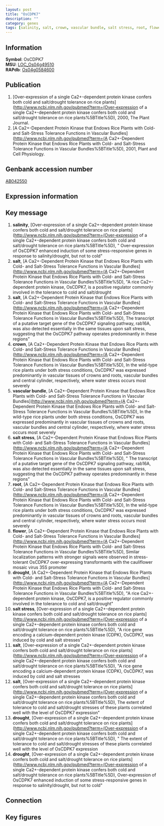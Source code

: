 ```yaml
---
layout: post
title: "OsCDPK7"
description: ""
category: genes
tags: [salinity, salt, crown, vascular bundle, salt stress, root, flower, drought, Gene]
---
```


## Information
__Symbol__: OsCDPK7  
__MSU__: [LOC_Os04g49510](http://rice.plantbiology.msu.edu/cgi-bin/ORF_infopage.cgi?orf=LOC_Os04g49510)  
__RAPdb__: [Os04g0584600](http://rapdb.dna.affrc.go.jp/viewer/gbrowse_details/irgsp1?name=Os04g0584600)  

## Publication
1. [Over-expression of a single Ca2+-dependent protein kinase confers both cold and salt/drought tolerance on rice plants](http://www.ncbi.nlm.nih.gov/pubmed?term=(Over-expression of a single Ca2+-dependent protein kinase confers both cold and salt/drought tolerance on rice plants%5BTitle%5D), 2000, The Plant Journal.
2. [A Ca2+-Dependent Protein Kinase that Endows Rice Plants with Cold- and Salt-Stress Tolerance Functions in Vascular Bundles](http://www.ncbi.nlm.nih.gov/pubmed?term=(A Ca2+-Dependent Protein Kinase that Endows Rice Plants with Cold- and Salt-Stress Tolerance Functions in Vascular Bundles%5BTitle%5D), 2001, Plant and Cell Physiology.

## Genbank accession number
[AB042550](http://www.ncbi.nlm.nih.gov/nuccore/AB042550)

## Expression information

## Key message
1. __salinity__, [Over-expression of a single Ca2+-dependent protein kinase confers both cold and salt/drought tolerance on rice plants](http://www.ncbi.nlm.nih.gov/pubmed?term=(Over-expression of a single Ca2+-dependent protein kinase confers both cold and salt/drought tolerance on rice plants%5BTitle%5D), " Over-expression of OsCDPK7 enhanced induction of some stress-responsive genes in response to salinity/drought, but not to cold"
2. __salt__, [A Ca2+-Dependent Protein Kinase that Endows Rice Plants with Cold- and Salt-Stress Tolerance Functions in Vascular Bundles](http://www.ncbi.nlm.nih.gov/pubmed?term=(A Ca2+-Dependent Protein Kinase that Endows Rice Plants with Cold- and Salt-Stress Tolerance Functions in Vascular Bundles%5BTitle%5D), "A rice Ca2+-dependent protein kinase, OsCDPK7, is a positive regulator commonly involved in the tolerance to cold and salt/drought
3. __salt__, [A Ca2+-Dependent Protein Kinase that Endows Rice Plants with Cold- and Salt-Stress Tolerance Functions in Vascular Bundles](http://www.ncbi.nlm.nih.gov/pubmed?term=(A Ca2+-Dependent Protein Kinase that Endows Rice Plants with Cold- and Salt-Stress Tolerance Functions in Vascular Bundles%5BTitle%5D),  The transcript of a putative target gene of the OsCDPK7 signaling pathway, rab16A, was also detected essentially in the same tissues upon salt stress, suggesting that the OsCDPK7 pathway operates predominantly in these regions"
4. __crown__, [A Ca2+-Dependent Protein Kinase that Endows Rice Plants with Cold- and Salt-Stress Tolerance Functions in Vascular Bundles](http://www.ncbi.nlm.nih.gov/pubmed?term=(A Ca2+-Dependent Protein Kinase that Endows Rice Plants with Cold- and Salt-Stress Tolerance Functions in Vascular Bundles%5BTitle%5D),  In the wild-type rice plants under both stress conditions, OsCDPK7 was expressed predominantly in vascular tissues of crowns and roots, vascular bundles and central cylinder, respectively, where water stress occurs most severely
5. __vascular bundle__, [A Ca2+-Dependent Protein Kinase that Endows Rice Plants with Cold- and Salt-Stress Tolerance Functions in Vascular Bundles](http://www.ncbi.nlm.nih.gov/pubmed?term=(A Ca2+-Dependent Protein Kinase that Endows Rice Plants with Cold- and Salt-Stress Tolerance Functions in Vascular Bundles%5BTitle%5D),  In the wild-type rice plants under both stress conditions, OsCDPK7 was expressed predominantly in vascular tissues of crowns and roots, vascular bundles and central cylinder, respectively, where water stress occurs most severely
6. __salt stress__, [A Ca2+-Dependent Protein Kinase that Endows Rice Plants with Cold- and Salt-Stress Tolerance Functions in Vascular Bundles](http://www.ncbi.nlm.nih.gov/pubmed?term=(A Ca2+-Dependent Protein Kinase that Endows Rice Plants with Cold- and Salt-Stress Tolerance Functions in Vascular Bundles%5BTitle%5D), " The transcript of a putative target gene of the OsCDPK7 signaling pathway, rab16A, was also detected essentially in the same tissues upon salt stress, suggesting that the OsCDPK7 pathway operates predominantly in these regions"
7. __root__, [A Ca2+-Dependent Protein Kinase that Endows Rice Plants with Cold- and Salt-Stress Tolerance Functions in Vascular Bundles](http://www.ncbi.nlm.nih.gov/pubmed?term=(A Ca2+-Dependent Protein Kinase that Endows Rice Plants with Cold- and Salt-Stress Tolerance Functions in Vascular Bundles%5BTitle%5D),  In the wild-type rice plants under both stress conditions, OsCDPK7 was expressed predominantly in vascular tissues of crowns and roots, vascular bundles and central cylinder, respectively, where water stress occurs most severely
8. __flower__, [A Ca2+-Dependent Protein Kinase that Endows Rice Plants with Cold- and Salt-Stress Tolerance Functions in Vascular Bundles](http://www.ncbi.nlm.nih.gov/pubmed?term=(A Ca2+-Dependent Protein Kinase that Endows Rice Plants with Cold- and Salt-Stress Tolerance Functions in Vascular Bundles%5BTitle%5D),  Similar localization patterns with stronger signals were observed in stress-tolerant OsCDPK7 over-expressing transformants with the cauliflower mosaic virus 35S promoter
9. __drought__, [A Ca2+-Dependent Protein Kinase that Endows Rice Plants with Cold- and Salt-Stress Tolerance Functions in Vascular Bundles](http://www.ncbi.nlm.nih.gov/pubmed?term=(A Ca2+-Dependent Protein Kinase that Endows Rice Plants with Cold- and Salt-Stress Tolerance Functions in Vascular Bundles%5BTitle%5D), "A rice Ca2+-dependent protein kinase, OsCDPK7, is a positive regulator commonly involved in the tolerance to cold and salt/drought"
10. __salt stress__, [Over-expression of a single Ca2+-dependent protein kinase confers both cold and salt/drought tolerance on rice plants](http://www.ncbi.nlm.nih.gov/pubmed?term=(Over-expression of a single Ca2+-dependent protein kinase confers both cold and salt/drought tolerance on rice plants%5BTitle%5D), "A rice gene encoding a calcium-dependent protein kinase (CDPK), OsCDPK7, was induced by cold and salt stresses"
11. __salt__, [Over-expression of a single Ca2+-dependent protein kinase confers both cold and salt/drought tolerance on rice plants](http://www.ncbi.nlm.nih.gov/pubmed?term=(Over-expression of a single Ca2+-dependent protein kinase confers both cold and salt/drought tolerance on rice plants%5BTitle%5D), "A rice gene encoding a calcium-dependent protein kinase (CDPK), OsCDPK7, was induced by cold and salt stresses
12. __salt__, [Over-expression of a single Ca2+-dependent protein kinase confers both cold and salt/drought tolerance on rice plants](http://www.ncbi.nlm.nih.gov/pubmed?term=(Over-expression of a single Ca2+-dependent protein kinase confers both cold and salt/drought tolerance on rice plants%5BTitle%5D),  The extent of tolerance to cold and salt/drought stresses of these plants correlated well with the level of OsCDPK7 expression"
13. __drought__, [Over-expression of a single Ca2+-dependent protein kinase confers both cold and salt/drought tolerance on rice plants](http://www.ncbi.nlm.nih.gov/pubmed?term=(Over-expression of a single Ca2+-dependent protein kinase confers both cold and salt/drought tolerance on rice plants%5BTitle%5D), " The extent of tolerance to cold and salt/drought stresses of these plants correlated well with the level of OsCDPK7 expression
14. __drought__, [Over-expression of a single Ca2+-dependent protein kinase confers both cold and salt/drought tolerance on rice plants](http://www.ncbi.nlm.nih.gov/pubmed?term=(Over-expression of a single Ca2+-dependent protein kinase confers both cold and salt/drought tolerance on rice plants%5BTitle%5D),  Over-expression of OsCDPK7 enhanced induction of some stress-responsive genes in response to salinity/drought, but not to cold"

## Connection

## Key figures


